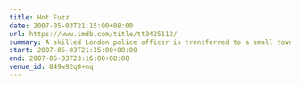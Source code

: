```yaml
---
title: Hot Fuzz
date: 2007-05-03T21:15:00+08:00
url: https://www.imdb.com/title/tt0425112/
summary: A skilled London police officer is transferred to a small town with a dark secret.
start: 2007-05-03T21:15:00+08:00
end: 2007-05-03T23:16:00+08:00
venue_id: 849w92q8+mq
---
```

